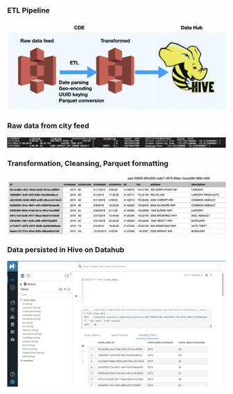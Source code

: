 ### ETL Pipeline
<img src="./images/demo-etl-path.png" alt=""/><br>
### Raw data from city feed
<img src="./images/demo-data-raw.png" alt=""/><br>
### Transformation, Cleansing, Parquet formatting
<img src="./images/demo-data-after-etl.png" alt=""/><br>
### Data persisted in Hive on Datahub
<img src="./images/demo-data-in-hive-hue.png" alt=""/><br>
